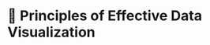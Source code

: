 # 📖 Principles of Effective Data Visualization

```{embed} assets/pdf/principles_of_effective_data_visualization.pdf
```
